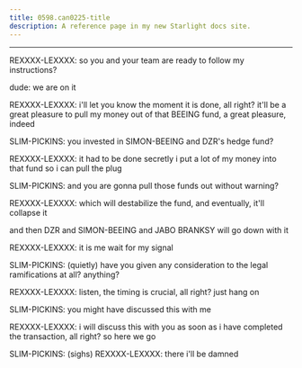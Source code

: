 ```yaml
---
title: 0598.can0225-title
description: A reference page in my new Starlight docs site.
---
```

----- 
REXXXX-LEXXXX: so you and your team are ready to follow my instructions? 
 
dude: we are on it
 
REXXXX-LEXXXX: i'll let you know the moment it is done, all right? 
 it'll be a great 
pleasure to pull my money out of that BEEING fund, a great pleasure, indeed
 
SLIM-PICKINS: you invested in SIMON-BEEING and DZR's hedge fund? 
 
REXXXX-LEXXXX: it had to be done secretly
 i put a lot of my money into that fund so 
i can pull the plug
 
SLIM-PICKINS: and you are gonna pull those funds out without warning? 
 
REXXXX-LEXXXX: which will destabilize the fund, and eventually, it'll collapse it
 
and then DZR and SIMON-BEEING and JABO BRANKSY will go down with it
 
REXXXX-LEXXXX: it is me
 wait for my signal
 
SLIM-PICKINS: (quietly) have you given any consideration to the legal 
ramifications at all? 
 anything? 
 
REXXXX-LEXXXX: listen, the timing is crucial, all right? 
 just hang on
 
SLIM-PICKINS: you might have discussed this with me
 
REXXXX-LEXXXX: i will discuss this with you as soon as i have completed the 
transaction, all right? 
 so here we go
 
SLIM-PICKINS: (sighs) 
REXXXX-LEXXXX: there
 i'll be damned
 
